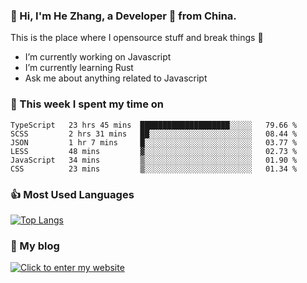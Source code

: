 ### 👋 Hi, I'm He Zhang, a Developer 🚀 from China.

This is the place where I opensource stuff and break things :rofl:

- I’m currently working on Javascript
- I’m currently learning Rust
- Ask me about anything related to Javascript

### 💪 This week I spent my time on 
<!--START_SECTION:waka-->

```text
TypeScript   23 hrs 45 mins  ████████████████████░░░░░   79.66 %
SCSS         2 hrs 31 mins   ██░░░░░░░░░░░░░░░░░░░░░░░   08.44 %
JSON         1 hr 7 mins     █░░░░░░░░░░░░░░░░░░░░░░░░   03.77 %
LESS         48 mins         ▓░░░░░░░░░░░░░░░░░░░░░░░░   02.73 %
JavaScript   34 mins         ▒░░░░░░░░░░░░░░░░░░░░░░░░   01.90 %
CSS          23 mins         ▒░░░░░░░░░░░░░░░░░░░░░░░░   01.34 %
```

<!--END_SECTION:waka-->

### 👍 Most Used Languages
[![Top Langs](https://github-readme-stats.vercel.app/api/top-langs/?username=zhanghecool&layout=compact)](https://zhanghe.cool)

### 🌈 My blog 
[![Click to enter my website](https://cdn.jsdelivr.net/gh/zhanghecool/assets/images/gif/zhanghecools.gif)](https://zhanghe.cool)
